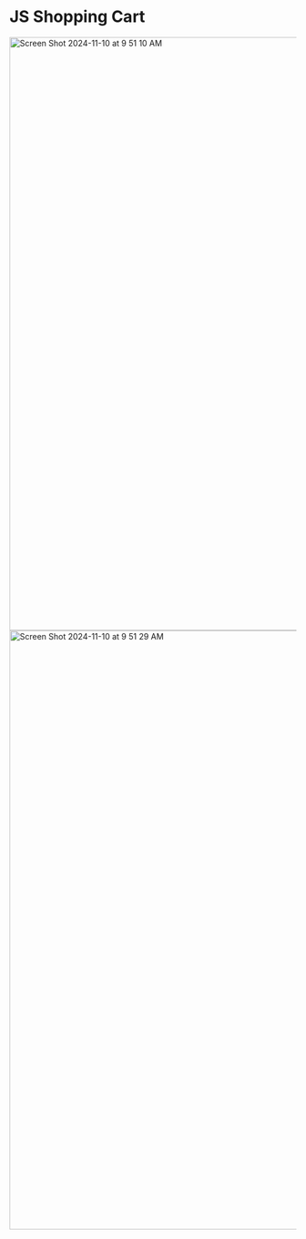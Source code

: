 # JS Shopping Cart

<img width="1042" alt="Screen Shot 2024-11-10 at 9 51 10 AM" src="https://github.com/user-attachments/assets/284032e4-181c-44d0-aadd-ed91617e6881">


<img width="1052" alt="Screen Shot 2024-11-10 at 9 51 29 AM" src="https://github.com/user-attachments/assets/290c94c8-64d0-45d8-8161-c99d1663726f">
